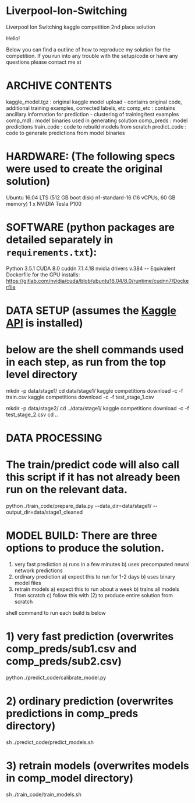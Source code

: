 # Liverpool-Ion-Switching
Liverpool Ion Switching kaggle competition 2nd place solution

Hello!

Below you can find a outline of how to reproduce my solution for the <Competition Name> competition.
If you run into any trouble with the setup/code or have any questions please contact me at <email>

# ARCHIVE CONTENTS
kaggle_model.tgz          : original kaggle model upload - contains original code, additional training examples, corrected labels, etc
comp_etc                     : contains ancillary information for prediction - clustering of training/test examples
comp_mdl                     : model binaries used in generating solution
comp_preds                   : model predictions
train_code                  : code to rebuild models from scratch
predict_code                : code to generate predictions from model binaries

# HARDWARE: (The following specs were used to create the original solution)
Ubuntu 16.04 LTS (512 GB boot disk)
n1-standard-16 (16 vCPUs, 60 GB memory)
1 x NVIDIA Tesla P100

# SOFTWARE (python packages are detailed separately in `requirements.txt`):
Python 3.5.1
CUDA 8.0
cuddn 7.1.4.18
nvidia drivers v.384
-- Equivalent Dockerfile for the GPU installs: https://gitlab.com/nvidia/cuda/blob/ubuntu16.04/8.0/runtime/cudnn7/Dockerfile

# DATA SETUP (assumes the [Kaggle API](https://github.com/Kaggle/kaggle-api) is installed)
# below are the shell commands used in each step, as run from the top level directory
mkdir -p data/stage1/
cd data/stage1/
kaggle competitions download -c <competition name> -f train.csv
kaggle competitions download -c <competition name> -f test_stage_1.csv

mkdir -p data/stage2/
cd ../data/stage1/
kaggle competitions download -c <competition name> -f test_stage_2.csv
cd ..

# DATA PROCESSING
# The train/predict code will also call this script if it has not already been run on the relevant data.
python ./train_code/prepare_data.py --data_dir=data/stage1/ --output_dir=data/stage1_cleaned

# MODEL BUILD: There are three options to produce the solution.
1) very fast prediction
    a) runs in a few minutes
    b) uses precomputed neural network predictions
2) ordinary prediction
    a) expect this to run for 1-2 days
    b) uses binary model files
3) retrain models
    a) expect this to run about a week
    b) trains all models from scratch
    c) follow this with (2) to produce entire solution from scratch

shell command to run each build is below
# 1) very fast prediction (overwrites comp_preds/sub1.csv and comp_preds/sub2.csv)
python ./predict_code/calibrate_model.py

# 2) ordinary prediction (overwrites predictions in comp_preds directory)
sh ./predict_code/predict_models.sh

# 3) retrain models (overwrites models in comp_model directory)
sh ./train_code/train_models.sh
